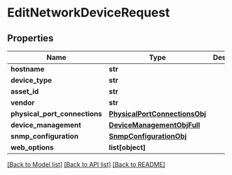 # EditNetworkDeviceRequest

## Properties
Name | Type | Description | Notes
------------ | ------------- | ------------- | -------------
**hostname** | **str** |  | 
**device_type** | **str** |  | 
**asset_id** | **str** |  | [optional] 
**vendor** | **str** |  | [optional] 
**physical_port_connections** | [**PhysicalPortConnectionsObj**](PhysicalPortConnectionsObj.md) |  | [optional] 
**device_management** | [**DeviceManagementObjFull**](DeviceManagementObjFull.md) |  | [optional] 
**snmp_configuration** | [**SnmpConfigurationObj**](.md) |  | [optional] 
**web_options** | **list[object]** |  | [optional] 

[[Back to Model list]](../README.md#documentation-for-models) [[Back to API list]](../README.md#documentation-for-api-endpoints) [[Back to README]](../README.md)


